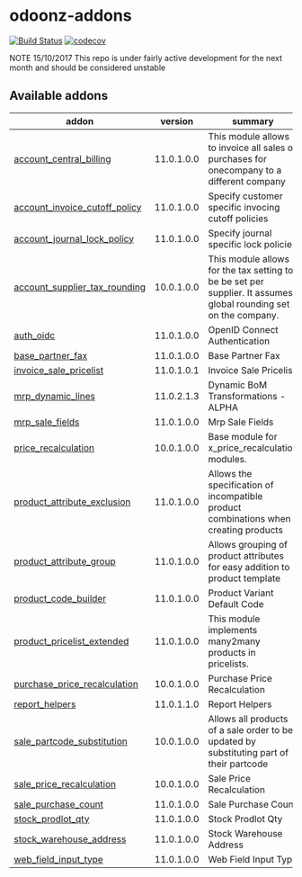 # odoonz-addons
[![Build Status](https://travis-ci.org/odoonz/odoonz-addons.svg?branch=11.0)](https://travis-ci.org/odoonz/odoonz-addons)
[![codecov](https://codecov.io/gh/odoonz/odoonz-addons/branch/11.0/graph/badge.svg)](https://codecov.io/gh/odoonz/odoonz-addons)

NOTE 15/10/2017 This repo is under fairly active development for the next month and should be considered unstable

[//]: # (addons)

Available addons
----------------
addon | version | summary
--- | --- | ---
[account_central_billing](account_central_billing/) | 11.0.1.0.0 | This module allows to invoice all sales or purchases for onecompany to a different company
[account_invoice_cutoff_policy](account_invoice_cutoff_policy/) | 11.0.1.0.0 | Specify customer specific invocing cutoff policies
[account_journal_lock_policy](account_journal_lock_policy/) | 11.0.1.0.0 | Specify journal specific lock policies
[account_supplier_tax_rounding](account_supplier_tax_rounding/) | 10.0.1.0.0 | This module allows for the tax setting to be be set per supplier. It assumes global rounding set on the company.
[auth_oidc](auth_oidc/) | 11.0.1.0.0 | OpenID Connect Authentication
[base_partner_fax](base_partner_fax/) | 11.0.1.0.0 | Base Partner Fax
[invoice_sale_pricelist](invoice_sale_pricelist/) | 11.0.1.0.1 | Invoice Sale Pricelist
[mrp_dynamic_lines](mrp_dynamic_lines/) | 11.0.2.1.3 | Dynamic BoM Transformations - ALPHA
[mrp_sale_fields](mrp_sale_fields/) | 11.0.1.0.0 | Mrp Sale Fields
[price_recalculation](price_recalculation/) | 10.0.1.0.0 | Base module for x_price_recalculation modules.
[product_attribute_exclusion](product_attribute_exclusion/) | 11.0.1.0.0 | Allows the specification of incompatible product combinations when creating products
[product_attribute_group](product_attribute_group/) | 11.0.1.0.0 | Allows grouping of product attributes for easy addition to a product template
[product_code_builder](product_code_builder/) | 11.0.1.0.0 | Product Variant Default Code
[product_pricelist_extended](product_pricelist_extended/) | 11.0.1.0.0 | This module implements many2many products in pricelists.
[purchase_price_recalculation](purchase_price_recalculation/) | 10.0.1.0.0 | Purchase Price Recalculation
[report_helpers](report_helpers/) | 11.0.1.1.0 | Report Helpers
[sale_partcode_substitution](sale_partcode_substitution/) | 10.0.1.0.0 | Allows all products of a sale order to be updated by substituting part of their partcode
[sale_price_recalculation](sale_price_recalculation/) | 10.0.1.0.0 | Sale Price Recalculation
[sale_purchase_count](sale_purchase_count/) | 11.0.1.0.0 | Sale Purchase Count
[stock_prodlot_qty](stock_prodlot_qty/) | 11.0.1.0.0 | Stock Prodlot Qty
[stock_warehouse_address](stock_warehouse_address/) | 11.0.1.0.0 | Stock Warehouse Address
[web_field_input_type](web_field_input_type/) | 11.0.1.0.0 | Web Field Input Type

[//]: # (end addons)